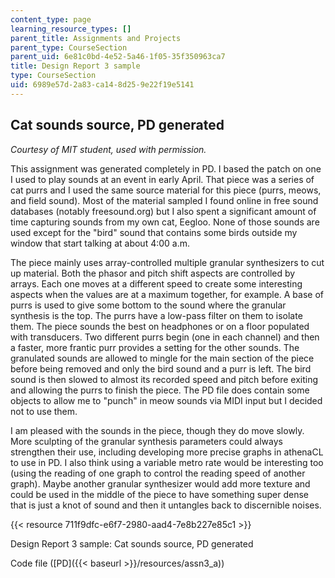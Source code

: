 ```yaml
---
content_type: page
learning_resource_types: []
parent_title: Assignments and Projects
parent_type: CourseSection
parent_uid: 6e81c0bd-4e52-5a46-1f05-35f350963ca7
title: Design Report 3 sample
type: CourseSection
uid: 6989e57d-2a83-ca14-8d25-9e22f19e5141
---
```


Cat sounds source, PD generated
-------------------------------

_Courtesy of MIT student, used with permission._

This assignment was generated completely in PD. I based the patch on one I used to play sounds at an event in early April. That piece was a series of cat purrs and I used the same source material for this piece (purrs, meows, and field sound). Most of the material sampled I found online in free sound databases (notably freesound.org) but I also spent a significant amount of time capturing sounds from my own cat, Eegloo. None of those sounds are used except for the "bird" sound that contains some birds outside my window that start talking at about 4:00 a.m.

The piece mainly uses array-controlled multiple granular synthesizers to cut up material. Both the phasor and pitch shift aspects are controlled by arrays. Each one moves at a different speed to create some interesting aspects when the values are at a maximum together, for example. A base of purrs is used to give some bottom to the sound where the granular synthesis is the top. The purrs have a low-pass filter on them to isolate them. The piece sounds the best on headphones or on a floor populated with transducers. Two different purrs begin (one in each channel) and then a faster, more frantic purr provides a setting for the other sounds. The granulated sounds are allowed to mingle for the main section of the piece before being removed and only the bird sound and a purr is left. The bird sound is then slowed to almost its recorded speed and pitch before exiting and allowing the purrs to finish the piece. The PD file does contain some objects to allow me to "punch" in meow sounds via MIDI input but I decided not to use them.

I am pleased with the sounds in the piece, though they do move slowly. More sculpting of the granular synthesis parameters could always strengthen their use, including developing more precise graphs in athenaCL to use in PD. I also think using a variable metro rate would be interesting too (using the reading of one graph to control the reading speed of another graph). Maybe another granular synthesizer would add more texture and could be used in the middle of the piece to have something super dense that is just a knot of sound and then it untangles back to discernible noises.

{{< resource 711f9dfc-e6f7-2980-aad4-7e8b227e85c1 >}}

Design Report 3 sample: Cat sounds source, PD generated

Code file ([PD]({{< baseurl >}}/resources/assn3_a))